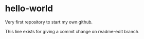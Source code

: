 # hello-world
Very first repository to start my own github.

This line exists for giving a commit change on readme-edit branch.
